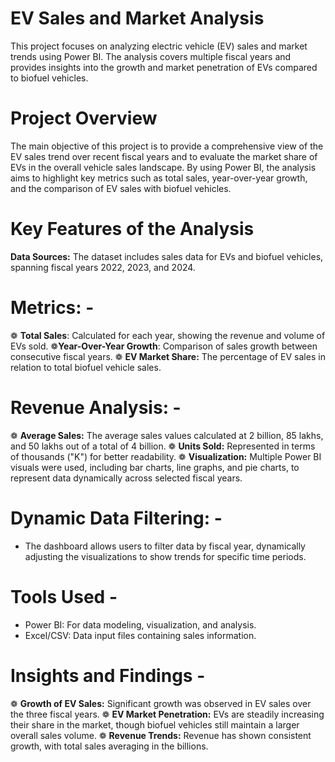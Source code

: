 # EV Sales and Market Analysis

This project focuses on analyzing electric vehicle (EV) sales and market trends using Power BI. The analysis covers multiple fiscal years and provides insights into the growth and market penetration of EVs compared to biofuel vehicles.

# Project Overview
The main objective of this project is to provide a comprehensive view of the EV sales trend over recent fiscal years and to evaluate the market share of EVs in the overall vehicle sales landscape. By using Power BI, the analysis aims to highlight key metrics such as total sales, year-over-year growth, and the comparison of EV sales with biofuel vehicles.

# Key Features of the Analysis
**Data Sources:** The dataset includes sales data for EVs and biofuel vehicles, spanning fiscal years 2022, 2023, and 2024.

# Metrics: -

 ❁ **Total Sales**: Calculated for each year, showing the revenue and volume of EVs sold.
 ❁**Year-Over-Year Growth**: Comparison of sales growth between consecutive fiscal years.
 ❁ **EV Market Share:** The percentage of EV sales in relation to total biofuel vehicle sales.

# Revenue Analysis: -

❁ **Average Sales:** The average sales values calculated at 2 billion, 85 lakhs, and 50 lakhs out of a total of 4 billion.
❁ **Units Sold:** Represented in terms of thousands ("K") for better readability.
❁ **Visualization:** Multiple Power BI visuals were used, including bar charts, line graphs, and pie charts, to represent data dynamically across selected fiscal years.

# Dynamic Data Filtering: -
  - The dashboard allows users to filter data by fiscal year, dynamically adjusting the visualizations to show trends for specific time periods.

# Tools Used -
  - Power BI: For data modeling, visualization, and analysis.
  - Excel/CSV: Data input files containing sales information.
    
# Insights and Findings -
❁ **Growth of EV Sales:** Significant growth was observed in EV sales over the three fiscal years.
❁ **EV Market Penetration:** EVs are steadily increasing their share in the market, though biofuel vehicles still maintain a larger overall sales volume.
❁ **Revenue Trends:** Revenue has shown consistent growth, with total sales averaging in the billions.

